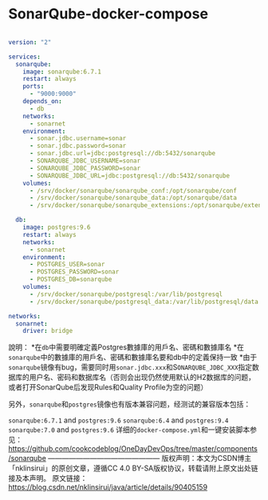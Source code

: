 # SonarQube-docker-compose
```yaml

version: "2"

services:
  sonarqube:
    image: sonarqube:6.7.1
    restart: always
    ports:
      - "9000:9000"
    depends_on:
      - db
    networks:
      - sonarnet
    environment:
      - sonar.jdbc.username=sonar
      - sonar.jdbc.password=sonar
      - sonar.jdbc.url=jdbc:postgresql://db:5432/sonarqube
      - SONARQUBE_JDBC_USERNAME=sonar
      - SONARQUBE_JDBC_PASSWORD=sonar
      - SONARQUBE_JDBC_URL=jdbc:postgresql://db:5432/sonarqube
    volumes:
      - /srv/docker/sonarqube/sonarqube_conf:/opt/sonarqube/conf
      - /srv/docker/sonarqube/sonarqube_data:/opt/sonarqube/data
      - /srv/docker/sonarqube/sonarqube_extensions:/opt/sonarqube/extensions

  db:
    image: postgres:9.6
    restart: always
    networks:
      - sonarnet
    environment:
      - POSTGRES_USER=sonar
      - POSTGRES_PASSWORD=sonar
      - POSTGRES_DB=sonarqube
    volumes:
      - /srv/docker/sonarqube/postgresql:/var/lib/postgresql
      - /srv/docker/sonarqube/postgresql_data:/var/lib/postgresql/data

networks:
  sonarnet:
    driver: bridge
```
說明：
*在`db`中需要明確定義Postgres數據庫的用戶名、密碼和數據庫名
*在`sonarqube`中的數據庫的用戶名、密碼和數據庫名要和db中的定義保持一致
*由于`sonarqube`镜像有bug，需要同时用`sonar.jdbc.xxx`和S`ONARQUBE_JDBC_XXX`指定数据库的用户名、密码和数据库名（否则会出现仍然使用默认的H2数据库的问题，或者打开SonarQube后发现Rules和Quality Profile为空的问题）

另外，`sonarqube`和`postgres`镜像也有版本兼容问题，经测试的兼容版本包括：

`sonarqube:6.7.1` and `postgres:9.6`
`sonarqube:6.4` and `postgres:9.4`
`sonarqube:7.0` and `postgres:9.6`
详细的`docker-compose.yml`和一键安装脚本参见：
https://github.com/cookcodeblog/OneDayDevOps/tree/master/components/sonarqube
————————————————
版权声明：本文为CSDN博主「nklinsirui」的原创文章，遵循CC 4.0 BY-SA版权协议，转载请附上原文出处链接及本声明。
原文链接：https://blog.csdn.net/nklinsirui/java/article/details/90405159
